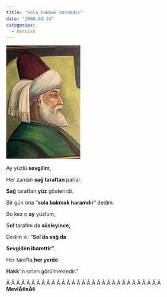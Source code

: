 ```yaml
---
title: "Sola bakmak haramdır"
date: "2008-04-24"
categories: 
  - Dervish
---
```


[![mevlana.jpg](../uploads/2008/04/mevlana.jpg)](../uploads/2008/04/mevlana.jpg "mevlana.jpg")

Ay yüzlü **sevgilim,**

Her zaman **sağ taraftan** parlar.

**Sağ** taraftan **yüz** gösterirdi.

Bir gün ona “**sola bakmak haramdır**” dedim.

Bu kez o **ay** yüzlüm,

S**ol** tarafını da **süsleyince,**

Dedim ki: “**Sol da sağ da**

**Sevgiden ibarettir"**.

Her tarafta,**her yerde**

**Hakk**’ın sırları görülmektedir.”

Â Â Â Â Â Â Â Â Â Â Â Â Â Â Â Â Â Â Â Â Â Â Â Â Â Â Â Â Â Â Â  **MevlÃ¢nÃ¢**
